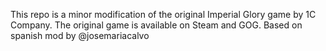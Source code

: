 This repo is a minor modification of the original Imperial Glory game by 1C Company. The original game is available on Steam and GOG.
Based on spanish mod by @josemariacalvo